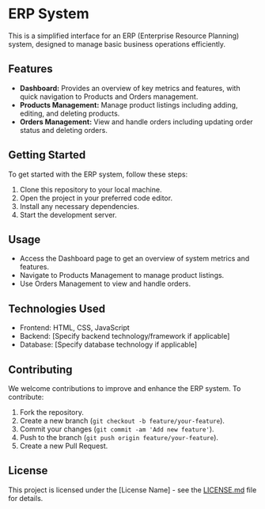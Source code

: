 # ERP System

This is a simplified interface for an ERP (Enterprise Resource Planning) system, designed to manage basic business operations efficiently.

## Features

- **Dashboard:** Provides an overview of key metrics and features, with quick navigation to Products and Orders management.
- **Products Management:** Manage product listings including adding, editing, and deleting products.
- **Orders Management:** View and handle orders including updating order status and deleting orders.

## Getting Started

To get started with the ERP system, follow these steps:

1. Clone this repository to your local machine.
2. Open the project in your preferred code editor.
3. Install any necessary dependencies.
4. Start the development server.

## Usage

- Access the Dashboard page to get an overview of system metrics and features.
- Navigate to Products Management to manage product listings.
- Use Orders Management to view and handle orders.

## Technologies Used

- Frontend: HTML, CSS, JavaScript
- Backend: [Specify backend technology/framework if applicable]
- Database: [Specify database technology if applicable]

## Contributing

We welcome contributions to improve and enhance the ERP system. To contribute:

1. Fork the repository.
2. Create a new branch (`git checkout -b feature/your-feature`).
3. Commit your changes (`git commit -am 'Add new feature'`).
4. Push to the branch (`git push origin feature/your-feature`).
5. Create a new Pull Request.

## License

This project is licensed under the [License Name] - see the [LICENSE.md](LICENSE.md) file for details.
